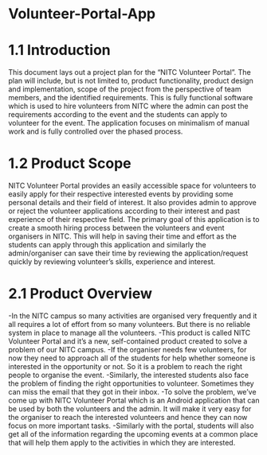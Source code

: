 # Volunteer-Portal-App
# 1.1 Introduction
This document lays out a project plan for the “NITC Volunteer Portal”. The plan will include, but is not limited to, product functionality, product design and implementation, scope of the project from the perspective of team members, and the identified requirements. This is fully functional software which is used to hire volunteers from NITC where the admin can post the requirements according to the event and the students can apply to volunteer for the event. The application focuses on minimalism of manual work and is fully controlled over the phased process.

# 1.2 Product Scope
NITC Volunteer Portal provides an easily accessible space for volunteers to easily apply for their respective interested events by providing some personal details and their field of interest. It also provides admin to approve or reject the volunteer applications according to their interest and past experience of their respective field. The primary goal of this application is to create a smooth hiring process between the volunteers and event organisers in NITC. This will help in saving their time and effort as the students can apply through this application and similarly the admin/organiser can save their time by reviewing the application/request quickly by reviewing volunteer’s skills, experience and interest.

# 2.1 Product Overview
-In the NITC campus so many activities are organised very frequently and it all requires a lot of effort from so many volunteers. But there is no reliable system in place to manage all the volunteers.
-This product is called NITC Volunteer Portal and it’s a new, self-contained product created to solve a problem of our NITC campus.
-If the organiser needs few volunteers, for now they need to approach all of the students for help whether someone is interested in the opportunity or not. So it is a problem to reach the right people to organise the event.
-Similarly, the interested students also face the problem of finding the right opportunities to volunteer. Sometimes they can miss the email that they got in their inbox.
-To solve the problem, we’ve come up with NITC Volunteer Portal which is an Android application that can be used by both the volunteers and the admin. It will make it very easy for the organiser to reach the interested volunteers and hence they can now focus on more important tasks.
-Similarly with the portal, students will also get all of the information regarding the upcoming events at a common place that will help them apply to the activities in which they are interested.


